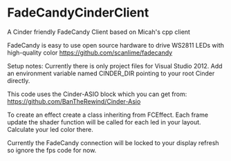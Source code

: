 FadeCandyCinderClient
=====================

A Cinder friendly FadeCandy Client based on Micah's cpp client

FadeCandy is easy to use open source hardware to drive WS2811 LEDs with high-quality color
https://github.com/scanlime/fadecandy

Setup notes:
Currently there is only project files for Visual Studio 2012. Add an environment variable named CINDER_DIR pointing to your root Cinder directly.

This code uses the Cinder-ASIO block which you can get from:
https://github.com/BanTheRewind/Cinder-Asio

To create an effect create a class inheriting from FCEffect. Each frame update the shader function will be called for each led in your layout. Calculate your led color there. 

Currently the FadeCandy connection will be locked to your display refresh so ignore the fps code for now. 